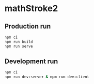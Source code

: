 # mathStroke2

## Production run

```bash
npm ci
npm run build
npm run serve
```

## Development run

```bash
npm ci
npm run dev:server & npm run dev:client
```

